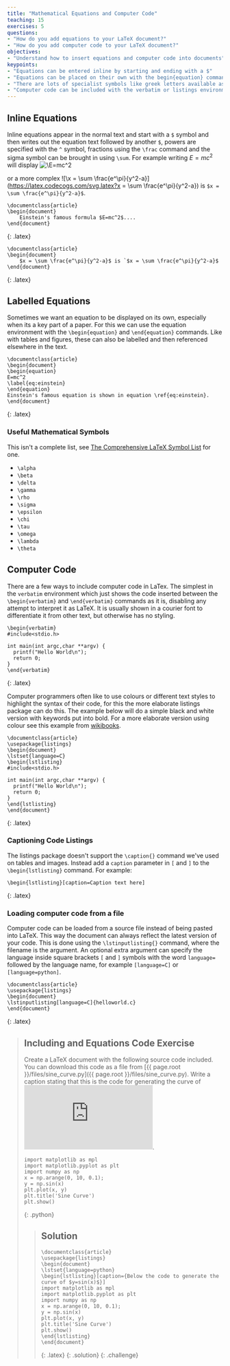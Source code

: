 ```yaml
---
title: "Mathematical Equations and Computer Code"
teaching: 15
exercises: 5
questions:
- "How do you add equations to your LaTeX document?"
- "How do you add computer code to your LaTeX document?"
objectives:
- "Understand how to insert equations and computer code into documents"
keypoints:
- "Equations can be entered inline by starting and ending with a $"
- "Equations can be placed on their own with the begin{equation} command"
- "There are lots of specialist symbols like greek letters available as their own commands"
- "Computer code can be included with the verbatim or listings environments"
---
```


## Inline Equations

Inline equations appear in the normal text and start with a `$` symbol and then writes out the equation text followed by another `$`, powers are specified with the `^` symbol, fractions using the `\frac` command and the sigma symbol can be brought in using `\sum`. For example writing $E=mc^2$ will display ![\E=mc^2](https://latex.codecogs.com/svg.latex?E=mc^2)

or a more complex ![\x = \sum \frac{e^\pi}{y^2-a}](https://latex.codecogs.com/svg.latex?x = \sum \frac{e^\pi}{y^2-a}) is `$x = \sum \frac{e^\pi}{y^2-a}$`.

~~~
\documentclass{article}
\begin{document}
	Einstein's famous formula $E=mc^2$....
\end{document}
~~~
{: .latex}

~~~
\documentclass{article}
\begin{document}
	$x = \sum \frac{e^\pi}{y^2-a}$ is `$x = \sum \frac{e^\pi}{y^2-a}$
\end{document}
~~~
{: .latex}

## Labelled Equations

Sometimes we want an equation to be displayed on its own, especially when its a key part of a paper. For this we can use the equation environment with the `\begin{equation}` and `\end{equation}` commands. Like with tables and figures, these can also be labelled and then referenced elsewhere in the text.

~~~
\documentclass{article}
\begin{document}
\begin{equation}
E=mc^2
\label{eq:einstein}
\end{equation}
Einstein's famous equation is shown in equation \ref{eq:einstein}.
\end{document}
~~~
{: .latex}

### Useful Mathematical Symbols

This isn't a complete list, see [The Comprehensive LaTeX Symbol List](https://anorien.csc.warwick.ac.uk/mirrors/CTAN/info/symbols/comprehensive/symbols-a4.pdf) for one.

* `\alpha`
* `\beta`
* `\delta`
* `\gamma`
* `\rho`
* `\sigma`
* `\epsilon`
* `\chi`
* `\tau`
* `\omega`
* `\lambda`
* `\theta`

## Computer Code

There are a few ways to include computer code in LaTex. The simplest in the `verbatim` environment which just shows the code inserted between the `\begin{verbatim}` and `\end{verbatim}` commands as it is, disabling any attempt to interpret it as LaTeX. It is usually shown in a courier font to differentiate it from other text, but otherwise has no styling.

~~~
\begin{verbatim}
#include<stdio.h>

int main(int argc,char **argv) {
  printf("Hello World\n");
  return 0;
}
\end{verbatim}
~~~
{: .latex}

Computer programmers often like to use colours or different text styles to highlight the syntax of their code, for this the more elaborate listings package can do this. The example below will do a simple black and white version with keywords put into bold. For a more elaborate version using colour see this example from [wikibooks](https://en.wikibooks.org/wiki/LaTeX/Source_Code_Listings).

~~~
\documentclass{article}
\usepackage{listings}
\begin{document}
\lstset{language=C}
\begin{lstlisting}
#include<stdio.h>

int main(int argc,char **argv) {
  printf("Hello World\n");
  return 0;
}
\end{lstlisting}
\end{document}
~~~
{: .latex}

### Captioning Code Listings
The listings package doesn't support the `\caption{}` command we've used on tables and images. Instead add a `caption` parameter in `[` and `]` to the `\begin{lstlisting}` command. For example:

~~~
\begin{lstlisting}[caption=Caption text here]
~~~
{: .latex}


### Loading computer code from a file

Computer code can be loaded from a source file instead of being pasted into LaTeX. This way the document can always reflect the latest version of your code. This is done using the `\lstinputlisting{}` command, where the filename is the argument. An optional extra argument can specify the language inside square brackets `[` and `]` symbols with the word `language=` followed by the language name, for example `[language=C]` or `[language=python]`. 

~~~
\documentclass{article}
\usepackage{listings}
\begin{document}
\lstinputlisting[language=C]{helloworld.c}
\end{document}
~~~
{: .latex}

> ## Including and Equations Code Exercise
> Create a LaTeX document with the following source code included. You can download this code as a file from [{{ page.root }}/files/sine_curve.py]({{ page.root }}/files/sine_curve.py). Write a caption stating that this is the code for generating the curve of ![\y=sin(x)](https://latex.codecogs.com/svg.latex?y=sin\(x\)). 
> ~~~
> import matplotlib as mpl
> import matplotlib.pyplot as plt
> import numpy as np
> x = np.arange(0, 10, 0.1);
> y = np.sin(x)
> plt.plot(x, y)
> plt.title('Sine Curve')
> plt.show()
> ~~~
> {: .python}
> > ## Solution
> > ~~~
> > \documentclass{article}
> > \usepackage{listings}
> > \begin{document}
> > \lstset{language=python}
> > \begin{lstlisting}[caption={Below the code to generate the curve of $y=sin(x)$}]
> > import matplotlib as mpl
> > import matplotlib.pyplot as plt
> > import numpy as np
> > x = np.arange(0, 10, 0.1);
> > y = np.sin(x)
> > plt.plot(x, y)
> > plt.title('Sine Curve')
> > plt.show()
> > \end{lstlisting}
> > \end{document}
> > ~~~
> > {: .latex}
> {: .solution}
{: .challenge}




